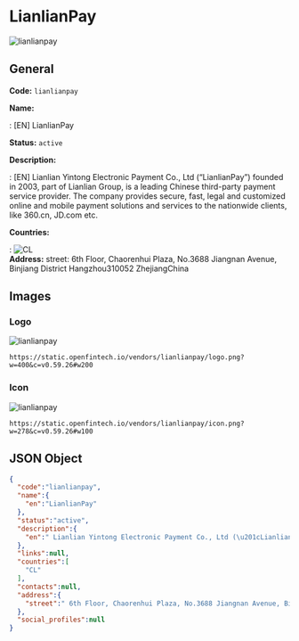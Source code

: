
# LianlianPay 
![lianlianpay](https://static.openfintech.io/vendors/lianlianpay/logo.png?w=400&c=v0.59.26#w200)  

## General 
 
**Code:** `lianlianpay` 
 
**Name:** 
 
:	[EN] LianlianPay 
 
**Status:** `active` 
 
**Description:** 
 
: [EN]  Lianlian Yintong Electronic Payment Co., Ltd (“LianlianPay”) founded in 2003, part of Lianlian Group, is a leading Chinese third-party payment service provider. The company provides secure, fast, legal and customized online and mobile payment solutions and services to the nationwide clients, like 360.cn, JD.com etc.  
 
 
**Countries:** 
 
:	![CL](https://cdnjs.cloudflare.com/ajax/libs/flag-icon-css/3.3.0/flags/4x3/cl.svg#w24)  
**Address:** 
street:  6th Floor, Chaorenhui Plaza, No.3688 Jiangnan Avenue, Binjiang District Hangzhou310052 ZhejiangChina  

## Images 

### Logo 
 
![lianlianpay](https://static.openfintech.io/vendors/lianlianpay/logo.png?w=400&c=v0.59.26#w200)  

```
https://static.openfintech.io/vendors/lianlianpay/logo.png?w=400&c=v0.59.26#w200
```  

### Icon 
 
![lianlianpay](https://static.openfintech.io/vendors/lianlianpay/icon.png?w=278&c=v0.59.26#w100)  

```
https://static.openfintech.io/vendors/lianlianpay/icon.png?w=278&c=v0.59.26#w100
```  

## JSON Object 

```json
{
  "code":"lianlianpay",
  "name":{
    "en":"LianlianPay"
  },
  "status":"active",
  "description":{
    "en":" Lianlian Yintong Electronic Payment Co., Ltd (\u201cLianlianPay\u201d) founded in 2003, part of Lianlian Group, is a leading Chinese third-party payment service provider. The company provides secure, fast, legal and customized online and mobile payment solutions and services to the nationwide clients, like 360.cn, JD.com etc. "
  },
  "links":null,
  "countries":[
    "CL"
  ],
  "contacts":null,
  "address":{
    "street":" 6th Floor, Chaorenhui Plaza, No.3688 Jiangnan Avenue, Binjiang District Hangzhou310052 ZhejiangChina "
  },
  "social_profiles":null
}
```  
